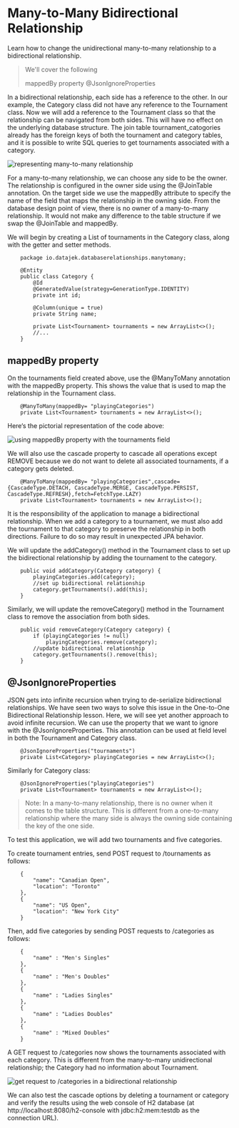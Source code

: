 # Many-to-Many Bidirectional Relationship

Learn how to change the unidirectional many-to-many relationship to a bidirectional relationship.

> We'll cover the following
>
> mappedBy property
> @JsonIgnoreProperties

In a bidirectional relationship, each side has a reference to the other. In our example, the Category class did not have any reference to the Tournament class. Now we will add a reference to the Tournament class so that the relationship can be navigated from both sides. This will have no effect on the underlying database structure. The join table tournament_catogories already has the foreign keys of both the tournament and category tables, and it is possible to write SQL queries to get tournaments associated with a category.

![representing many-to-many relationship](./images/7-1-representing-many-to-many-relationship.png)

For a many-to-many relationship, we can choose any side to be the owner. The relationship is configured in the owner side using the @JoinTable annotation. On the target side we use the mappedBy attribute to specify the name of the field that maps the relationship in the owning side. From the database design point of view, there is no owner of a many-to-many relationship. It would not make any difference to the table structure if we swap the @JoinTable and mappedBy.

We will begin by creating a List of tournaments in the Category class, along with the getter and setter methods.

        package io.datajek.databaserelationships.manytomany;

        @Entity
        public class Category {
            @Id
            @GeneratedValue(strategy=GenerationType.IDENTITY)
            private int id;

            @Column(unique = true)
            private String name;

            private List<Tournament> tournaments = new ArrayList<>();
            //...
        }

## mappedBy property

On the tournaments field created above, use the @ManyToMany annotation with the mappedBy property. This shows the value that is used to map the relationship in the Tournament class.

        @ManyToMany(mappedBy= "playingCategories")
        private List<Tournament> tournaments = new ArrayList<>();

Here‘s the pictorial representation of the code above:

![using mappedBy property with the tournaments field](./images/7-2-using-mappedBy-property-with-the-tournament-field.png)

We will also use the cascade property to cascade all operations except REMOVE because we do not want to delete all associated tournaments, if a category gets deleted.

        @ManyToMany(mappedBy= "playingCategories",cascade= {CascadeType.DETACH, CascadeType.MERGE, CascadeType.PERSIST, CascadeType.REFRESH},fetch=FetchType.LAZY)
        private List<Tournament> tournaments = new ArrayList<>();

It is the responsibility of the application to manage a bidirectional relationship. When we add a category to a tournament, we must also add the tournament to that category to preserve the relationship in both directions. Failure to do so may result in unexpected JPA behavior.

We will update the addCategory() method in the Tournament class to set up the bidirectional relationship by adding the tournament to the category.

        public void addCategory(Category category) {
            playingCategories.add(category);
            //set up bidirectional relationship
            category.getTournaments().add(this);
        }

Similarly, we will update the removeCategory() method in the Tournament class to remove the association from both sides.

        public void removeCategory(Category category) {
            if (playingCategories != null)
                playingCategories.remove(category);
            //update bidirectional relationship
            category.getTournaments().remove(this);
        }

## @JsonIgnoreProperties

JSON gets into infinite recursion when trying to de-serialize bidirectional relationships. We have seen two ways to solve this issue in the One-to-One Bidirectional Relationship lesson. Here, we will see yet another approach to avoid infinite recursion. We can use the property that we want to ignore with the @JsonIgnoreProperties. This annotation can be used at field level in both the Tournament and Category class.

        @JsonIgnoreProperties("tournaments")
        private List<Category> playingCategories = new ArrayList<>();

Similarly for Category class:

        @JsonIgnoreProperties("playingCategories")
        private List<Tournament> tournaments = new ArrayList<>();

> Note: In a many-to-many relationship, there is no owner when it comes to the table structure. This is different from a one-to-many relationship where the many side is always the owning side containing the key of the one side.

To test this application, we will add two tournaments and five categories.

To create tournament entries, send POST request to /tournaments as follows:

        {
            "name": "Canadian Open",
            "location": "Toronto"
        },
        {
            "name": "US Open",
            "location": "New York City"
        }

Then, add five categories by sending POST requests to /categories as follows:

        {
            "name" : "Men's Singles"
        },
        {
            "name" : "Men's Doubles"
        },
        {
            "name" : "Ladies Singles"
        },
        {
            "name" : "Ladies Doubles"
        },
        {
            "name" : "Mixed Doubles"
        }

A GET request to /categories now shows the tournaments associated with each category. This is different from the many-to-many unidirectional relationship; the Category had no information about Tournament.

![get request to /categories in a bidirectional relationship](./images/7-3-get-request-to-categories-in-a-bidirectional-relationship.png)

We can also test the cascade options by deleting a tournament or category and verify the results using the web console of H2 database (at http://localhost:8080/h2-console with jdbc:h2:mem:testdb as the connection URL).
